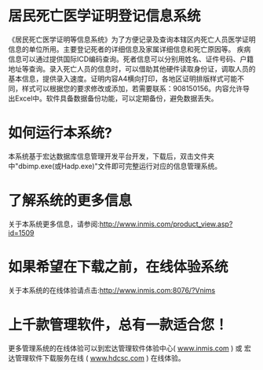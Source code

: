 # 居民死亡医学证明登记信息系统

《居民死亡医学证明等信息系统》为了方便记录及查询本辖区内死亡人员医学证明信息的单位所用。主要登记死者的详细信息及家属详细信息和死亡原因等。
疾病信息可以通过提供国际ICD编码查询。死者信息可以分别用姓名、证件号码、户籍地址等查询。录入死亡人员的信息时，可以借助其他硬件读取身份证，调取人员的基本信息，提供录入速度。证明内容A4横向打印，各地区证明排版样式可能不同，样式可以根据您的要求修改或添加，若需要联系：908150156。内容允许导出Excel中。软件具备数据备份功能，可以定期备份，避免数据丢失。

# 如何运行本系统?

本系统基于宏达数据库信息管理开发平台开发，下载后，双击文件夹中"dbimp.exe(或Hadp.exe)"文件即可完整运行对应的信息管理系统。

# 了解系统的更多信息

关于本系统更多信息，请参阅:http://www.inmis.com/product_view.asp?id=1509

# 如果希望在下载之前，在线体验系统

关于本系统的在线体验请点击:http://www.inmis.com:8076/?Vnims

# 上千款管理软件，总有一款适合您！

更多管理系统的在线体验可以到宏达管理软件体验中心( www.inmis.com ) 或 宏达管理软件下载服务在线 ( www.hdcsc.com ) 在线体验。

